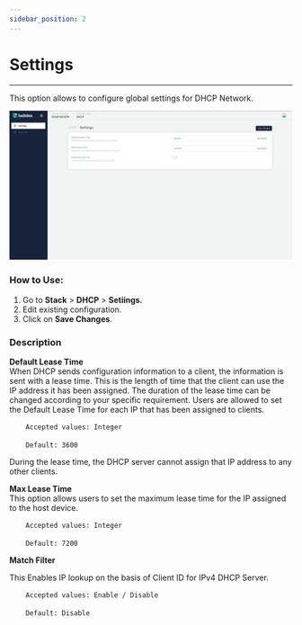 ```yaml
---
sidebar_position: 2
---
```


# Settings

---

This option allows to configure global settings for DHCP Network.

![dhcp](/img/dhcp/dhcp1.png)  
  
### How to Use:  

1. Go to **Stack** > **DHCP** > **Setiings.**
2. Edit existing configuration.
3. Click on **Save Changes**.  

### Description

**Default Lease Time**  
When DHCP sends configuration information to a client, the information is sent with a lease time. This is the length of time that the client can use the IP address it has been assigned. The duration of the lease time can be changed according to your specific requirement. Users are allowed to set the Default Lease Time for each IP that has been assigned to clients.

```
    Accepted values: Integer

    Default: 3600 
```


During the lease time, the DHCP server cannot assign that IP address to any other clients.

**Max Lease Time**  
This option allows users to set the maximum lease time for the IP assigned to the host device.

```
    Accepted values: Integer

    Default: 7200
```


**Match Filter** 

This Enables IP lookup on the basis of Client ID for IPv4 DHCP Server.

```
    Accepted values: Enable / Disable

    Default: Disable 
```

